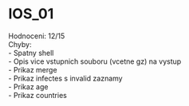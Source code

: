 # IOS_01
Hodnoceni: 12/15  
Chyby:  
    - Spatny shell  
    - Opis vice vstupnich souboru (vcetne gz) na vystup  
    - Prikaz merge  
    - Prikaz infectes s invalid zaznamy  
    - Prikaz age  
    - Prikaz countries  

